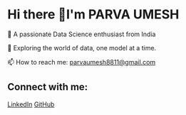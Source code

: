 # Hi there 👋I'm PARVA UMESH

🚀 A passionate Data Science enthusiast from India

🌱 Exploring the world of data, one model at a time.

📫 How to reach me: parvaumesh8811@gmail.com

## Connect with me:
[LinkedIn](https://linkedin.com/in/parva-umesh) [GitHub](https://github.com/parvaumesh)
<!--
**parvaumesh/parvaumesh** is a ✨ _special_ ✨ repository because its `README.md` (this file) appears on your GitHub profile.

Here are some ideas to get you started:

- 🔭 I’m currently working on ...
- 🌱 I’m currently learning ...
- 👯 I’m looking to collaborate on ...
- 🤔 I’m looking for help with ...
- 💬 Ask me about ...
- 📫 How to reach me: ...
- 😄 Pronouns: ...
- ⚡ Fun fact: ...
-->

